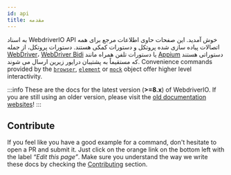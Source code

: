 ```yaml
---
id: api
title: مقدمه
---
```


به اسناد WebdriverIO API خوش آمدید. این صفحات حاوی اطلاعات مرجع برای همه اتصالات پیاده سازی شده پروتکل و دستورات کمکی هستند. دستورات پروتکل، از جمله [WebDriver](/docs/api/webdriver)، [WebDriver Bidi](/docs/api/webdriverBidi) یا دستورات تلفن همراه مانند [Appium](http://appium.io) دستوراتی هستند که مستقیماً به پشتیبان درایور زیرین ارسال می شوند. Convenience commands provided by the [`browser`](/docs/api/browser), [`element`](/docs/api/element) or [`mock`](/docs/api/mock) object offer higher level interactivity.

:::info
These are the docs for the latest version (__>=8.x__) of WebdriverIO. If you are still using an older version, please visit the [old documentation websites](/versions)!
:::

## Contribute

If you feel like you have a good example for a command, don't hesitate to open a PR and submit it. Just click on the orange link on the bottom left with the label _“Edit this page”_. Make sure you understand the way we write these docs by checking the [Contributing](https://github.com/webdriverio/webdriverio/blob/main/CONTRIBUTING.md) section.
